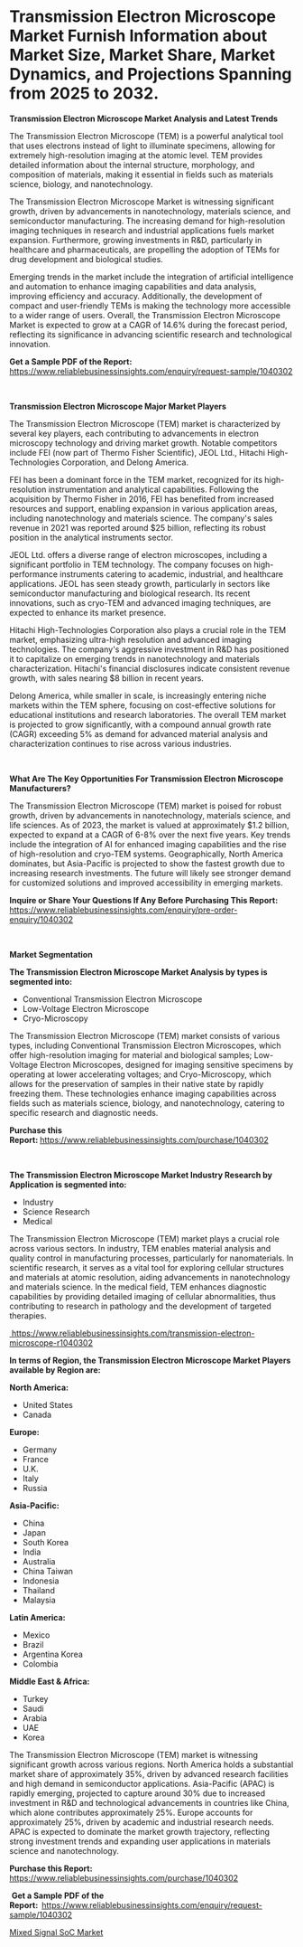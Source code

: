<p><h1>Transmission Electron Microscope Market Furnish Information about Market Size, Market Share, Market Dynamics, and Projections Spanning from 2025 to 2032.</h1></p><p><strong>Transmission Electron Microscope Market Analysis and Latest Trends</strong></p>
<p><p>The Transmission Electron Microscope (TEM) is a powerful analytical tool that uses electrons instead of light to illuminate specimens, allowing for extremely high-resolution imaging at the atomic level. TEM provides detailed information about the internal structure, morphology, and composition of materials, making it essential in fields such as materials science, biology, and nanotechnology.</p><p>The Transmission Electron Microscope Market is witnessing significant growth, driven by advancements in nanotechnology, materials science, and semiconductor manufacturing. The increasing demand for high-resolution imaging techniques in research and industrial applications fuels market expansion. Furthermore, growing investments in R&D, particularly in healthcare and pharmaceuticals, are propelling the adoption of TEMs for drug development and biological studies.</p><p>Emerging trends in the market include the integration of artificial intelligence and automation to enhance imaging capabilities and data analysis, improving efficiency and accuracy. Additionally, the development of compact and user-friendly TEMs is making the technology more accessible to a wider range of users. Overall, the Transmission Electron Microscope Market is expected to grow at a CAGR of 14.6% during the forecast period, reflecting its significance in advancing scientific research and technological innovation.</p></p>
<p><strong>Get a Sample PDF of the Report:&nbsp;</strong> <a href="https://www.reliablebusinessinsights.com/enquiry/request-sample/1040302?utm_campaign=2174&utm_medium=2&utm_source=Github&utm_content=ia&utm_term=10022025&utm_id=transmission-electron-microscope">https://www.reliablebusinessinsights.com/enquiry/request-sample/1040302</a></p>
<p>&nbsp;</p>
<p><strong>Transmission Electron Microscope Major Market Players</strong></p>
<p><p>The Transmission Electron Microscope (TEM) market is characterized by several key players, each contributing to advancements in electron microscopy technology and driving market growth. Notable competitors include FEI (now part of Thermo Fisher Scientific), JEOL Ltd., Hitachi High-Technologies Corporation, and Delong America.</p><p>FEI has been a dominant force in the TEM market, recognized for its high-resolution instrumentation and analytical capabilities. Following the acquisition by Thermo Fisher in 2016, FEI has benefited from increased resources and support, enabling expansion in various application areas, including nanotechnology and materials science. The company's sales revenue in 2021 was reported around $25 billion, reflecting its robust position in the analytical instruments sector.</p><p>JEOL Ltd. offers a diverse range of electron microscopes, including a significant portfolio in TEM technology. The company focuses on high-performance instruments catering to academic, industrial, and healthcare applications. JEOL has seen steady growth, particularly in sectors like semiconductor manufacturing and biological research. Its recent innovations, such as cryo-TEM and advanced imaging techniques, are expected to enhance its market presence.</p><p>Hitachi High-Technologies Corporation also plays a crucial role in the TEM market, emphasizing ultra-high resolution and advanced imaging technologies. The company's aggressive investment in R&D has positioned it to capitalize on emerging trends in nanotechnology and materials characterization. Hitachi's financial disclosures indicate consistent revenue growth, with sales nearing $8 billion in recent years.</p><p>Delong America, while smaller in scale, is increasingly entering niche markets within the TEM sphere, focusing on cost-effective solutions for educational institutions and research laboratories. The overall TEM market is projected to grow significantly, with a compound annual growth rate (CAGR) exceeding 5% as demand for advanced material analysis and characterization continues to rise across various industries.</p></p>
<p>&nbsp;</p>
<p><strong>What Are The Key Opportunities For Transmission Electron Microscope Manufacturers?</strong></p>
<p><p>The Transmission Electron Microscope (TEM) market is poised for robust growth, driven by advancements in nanotechnology, materials science, and life sciences. As of 2023, the market is valued at approximately $1.2 billion, expected to expand at a CAGR of 6-8% over the next five years. Key trends include the integration of AI for enhanced imaging capabilities and the rise of high-resolution and cryo-TEM systems. Geographically, North America dominates, but Asia-Pacific is projected to show the fastest growth due to increasing research investments. The future will likely see stronger demand for customized solutions and improved accessibility in emerging markets.</p></p>
<p><strong>Inquire or Share Your Questions If Any Before Purchasing This Report:</strong> <a href="https://www.reliablebusinessinsights.com/enquiry/pre-order-enquiry/1040302?utm_campaign=2174&utm_medium=2&utm_source=Github&utm_content=ia&utm_term=10022025&utm_id=transmission-electron-microscope">https://www.reliablebusinessinsights.com/enquiry/pre-order-enquiry/1040302</a></p>
<p>&nbsp;</p>
<p><strong>Market Segmentation</strong></p>
<p><strong>The Transmission Electron Microscope Market Analysis by types is segmented into:</strong></p>
<p><ul><li>Conventional Transmission Electron Microscope</li><li>Low-Voltage Electron Microscope</li><li>Cryo-Microscopy</li></ul></p>
<p><p>The Transmission Electron Microscope (TEM) market consists of various types, including Conventional Transmission Electron Microscopes, which offer high-resolution imaging for material and biological samples; Low-Voltage Electron Microscopes, designed for imaging sensitive specimens by operating at lower accelerating voltages; and Cryo-Microscopy, which allows for the preservation of samples in their native state by rapidly freezing them. These technologies enhance imaging capabilities across fields such as materials science, biology, and nanotechnology, catering to specific research and diagnostic needs.</p></p>
<p><strong>Purchase this Report:&nbsp;</strong><a href="https://www.reliablebusinessinsights.com/purchase/1040302?utm_campaign=2174&utm_medium=2&utm_source=Github&utm_content=ia&utm_term=10022025&utm_id=transmission-electron-microscope">https://www.reliablebusinessinsights.com/purchase/1040302</a></p>
<p>&nbsp;</p>
<p><strong>The Transmission Electron Microscope Market Industry Research by Application is segmented into:</strong></p>
<p><ul><li>Industry</li><li>Science Research</li><li>Medical</li></ul></p>
<p><p>The Transmission Electron Microscope (TEM) market plays a crucial role across various sectors. In industry, TEM enables material analysis and quality control in manufacturing processes, particularly for nanomaterials. In scientific research, it serves as a vital tool for exploring cellular structures and materials at atomic resolution, aiding advancements in nanotechnology and materials science. In the medical field, TEM enhances diagnostic capabilities by providing detailed imaging of cellular abnormalities, thus contributing to research in pathology and the development of targeted therapies.</p></p>
<p><a href="https://www.reliablebusinessinsights.com/transmission-electron-microscope-r1040302?utm_campaign=2174&utm_medium=2&utm_source=Github&utm_content=ia&utm_term=10022025&utm_id=transmission-electron-microscope">&nbsp;https://www.reliablebusinessinsights.com/transmission-electron-microscope-r1040302</a></p>
<p><strong>In terms of Region, the Transmission Electron Microscope Market Players available by Region are:</strong></p>
<p>
    <p> <strong> North America: </strong>
        <ul>
            <li>United States</li>
            <li>Canada</li>
        </ul>
        </p> 
    <p> <strong> Europe: </strong>
        <ul>
            <li>Germany</li>
            <li>France</li>
            <li>U.K.</li>
            <li>Italy</li>
            <li>Russia</li>
        </ul>
        </p> 
    <p> <strong> Asia-Pacific: </strong>
        <ul>
            <li>China</li>
            <li>Japan</li>
            <li>South Korea</li>
            <li>India</li>
            <li>Australia</li>
            <li>China Taiwan</li>
            <li>Indonesia</li>
            <li>Thailand</li>
            <li>Malaysia</li>
        </ul>
        </p> 
    <p> <strong> Latin America: </strong>
        <ul>
            <li>Mexico</li>
            <li>Brazil</li>
            <li>Argentina Korea</li>
            <li>Colombia</li>
        </ul>
        </p> 
    <p> <strong> Middle East & Africa: </strong>
        <ul>
            <li>Turkey</li>
            <li>Saudi</li>
            <li>Arabia</li>
            <li>UAE</li>
            <li>Korea</li>
        </ul>
    </p>
    </p>
<p><p>The Transmission Electron Microscope (TEM) market is witnessing significant growth across various regions. North America holds a substantial market share of approximately 35%, driven by advanced research facilities and high demand in semiconductor applications. Asia-Pacific (APAC) is rapidly emerging, projected to capture around 30% due to increased investment in R&D and technological advancements in countries like China, which alone contributes approximately 25%. Europe accounts for approximately 25%, driven by academic and industrial research needs. APAC is expected to dominate the market growth trajectory, reflecting strong investment trends and expanding user applications in materials science and nanotechnology.</p></p>
<p><strong>Purchase this Report: </strong><a href="https://www.reliablebusinessinsights.com/purchase/1040302?utm_campaign=2174&utm_medium=2&utm_source=Github&utm_content=ia&utm_term=10022025&utm_id=transmission-electron-microscope">https://www.reliablebusinessinsights.com/purchase/1040302</a></p>
<p>&nbsp;<strong>Get a Sample PDF of the Report:&nbsp;&nbsp;</strong><a href="https://www.reliablebusinessinsights.com/enquiry/request-sample/1040302?utm_campaign=2174&utm_medium=2&utm_source=Github&utm_content=ia&utm_term=10022025&utm_id=transmission-electron-microscope">https://www.reliablebusinessinsights.com/enquiry/request-sample/1040302</a></p>
<p><strong></strong></p>
<p><p><a href="https://github.com/rosamariarocque98/Market-Research-Report-List-1/blob/main/mixed-signal-soc-market.md?utm_campaign=2174&utm_medium=2&utm_source=Github&utm_content=ia&utm_term=10022025&utm_id=transmission-electron-microscope">Mixed Signal SoC Market</a></p></p>